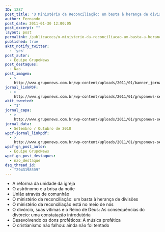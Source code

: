 ```yaml
---
ID: 1287
post_title: 'O Ministério da Reconciliação: um basta à herança de divisões'
author: Fernando
post_date: 2011-01-30 12:00:05
post_excerpt: ""
layout: post
permalink: /publicacoes/o-ministerio-da-reconciliacao-um-basta-a-heranca-de-divisoes
published: true
aktt_notify_twitter:
  - 'yes'
post_autor:
  - Equipe GrupoNews
post_destaques:
  - Nao
post_imagem:
  - >
    http://www.gruponews.com.br/wp-content/uploads/2011/01/banner_jornal_setembro_2010.jpg
jornal_linkPDF:
  - >
    http://www.gruponews.com.br/wp-content/uploads/2011/01/gruponews-setembro-outubro_2010_site.pdf
aktt_tweeted:
  - "1"
jornal_capa:
  - >
    http://www.gruponews.com.br/wp-content/uploads/2011/01/gruponews-setembro-outubro_2010_site_Page_01.jpg
jornal_data:
  - Setembro / Outubro de 2010
wpcf-jornal_linkpdf:
  - >
    http://www.gruponews.com.br/wp-content/uploads/2011/01/gruponews-setembro-outubro_2010_site.pdf
wpcf-gn_post_autor:
  - Equipe GrupoNews
wpcf-gn_post_destaques:
  - nao_destaque
dsq_thread_id:
  - "2943198309"
---
```

- A reforma da unidade da igreja
- O astrônomo e a brisa da noite
- União através de comunhão
- O ministério da reconciliação: um basta à herança de divisões
- O ministério da reconciliação está no meio de nós
- O divórcio, suas vítimas e o Reino de Deus: As consequências do divórcio: uma constatação introdutória
- Desevolvendo os dons proféticos: A música profética
- O cristianismo não falhou: ainda não foi tentado
